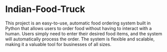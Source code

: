 # Indian-Food-Truck
This project is an easy-to-use, automatic food ordering system built in Python that allows users to order food without having to interact with a human. Users simply need to enter their desired food items, and the system will automatically process the order. The system is flexible and scalable, making it a valuable tool for businesses of all sizes.

